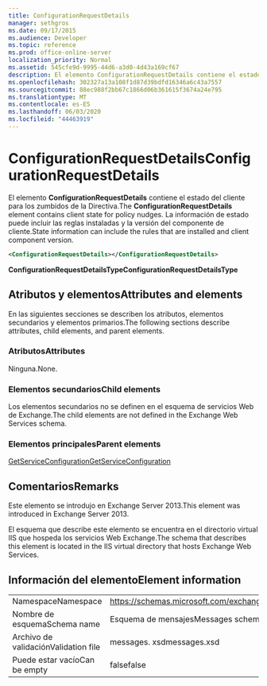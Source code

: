 ```yaml
---
title: ConfigurationRequestDetails
manager: sethgros
ms.date: 09/17/2015
ms.audience: Developer
ms.topic: reference
ms.prod: office-online-server
localization_priority: Normal
ms.assetid: 545cfe9d-9995-44d6-a3d0-4d43a169cf67
description: El elemento ConfigurationRequestDetails contiene el estado del cliente para los zumbidos de la Directiva. La información de estado puede incluir las reglas instaladas y la versión del componente de cliente.
ms.openlocfilehash: 302327a13a108f1d87d39bdfd16346a6c43a7557
ms.sourcegitcommit: 88ec988f2bb67c1866d06b361615f3674a24e795
ms.translationtype: MT
ms.contentlocale: es-ES
ms.lasthandoff: 06/03/2020
ms.locfileid: "44463919"
---
```

# <a name="configurationrequestdetails"></a><span data-ttu-id="e853b-104">ConfigurationRequestDetails</span><span class="sxs-lookup"><span data-stu-id="e853b-104">ConfigurationRequestDetails</span></span>

<span data-ttu-id="e853b-105">El elemento **ConfigurationRequestDetails** contiene el estado del cliente para los zumbidos de la Directiva.</span><span class="sxs-lookup"><span data-stu-id="e853b-105">The **ConfigurationRequestDetails** element contains client state for policy nudges.</span></span> <span data-ttu-id="e853b-106">La información de estado puede incluir las reglas instaladas y la versión del componente de cliente.</span><span class="sxs-lookup"><span data-stu-id="e853b-106">State information can include the rules that are installed and client component version.</span></span> 
  
```XML
<ConfigurationRequestDetails></ConfigurationRequestDetails>
```

 <span data-ttu-id="e853b-107">**ConfigurationRequestDetailsType**</span><span class="sxs-lookup"><span data-stu-id="e853b-107">**ConfigurationRequestDetailsType**</span></span>
## <a name="attributes-and-elements"></a><span data-ttu-id="e853b-108">Atributos y elementos</span><span class="sxs-lookup"><span data-stu-id="e853b-108">Attributes and elements</span></span>

<span data-ttu-id="e853b-109">En las siguientes secciones se describen los atributos, elementos secundarios y elementos primarios.</span><span class="sxs-lookup"><span data-stu-id="e853b-109">The following sections describe attributes, child elements, and parent elements.</span></span>
  
### <a name="attributes"></a><span data-ttu-id="e853b-110">Atributos</span><span class="sxs-lookup"><span data-stu-id="e853b-110">Attributes</span></span>

<span data-ttu-id="e853b-111">Ninguna.</span><span class="sxs-lookup"><span data-stu-id="e853b-111">None.</span></span>
  
### <a name="child-elements"></a><span data-ttu-id="e853b-112">Elementos secundarios</span><span class="sxs-lookup"><span data-stu-id="e853b-112">Child elements</span></span>

<span data-ttu-id="e853b-113">Los elementos secundarios no se definen en el esquema de servicios Web de Exchange.</span><span class="sxs-lookup"><span data-stu-id="e853b-113">The child elements are not defined in the Exchange Web Services schema.</span></span>
  
### <a name="parent-elements"></a><span data-ttu-id="e853b-114">Elementos principales</span><span class="sxs-lookup"><span data-stu-id="e853b-114">Parent elements</span></span>

[<span data-ttu-id="e853b-115">GetServiceConfiguration</span><span class="sxs-lookup"><span data-stu-id="e853b-115">GetServiceConfiguration</span></span>](getserviceconfiguration.md)
  
## <a name="remarks"></a><span data-ttu-id="e853b-116">Comentarios</span><span class="sxs-lookup"><span data-stu-id="e853b-116">Remarks</span></span>

<span data-ttu-id="e853b-117">Este elemento se introdujo en Exchange Server 2013.</span><span class="sxs-lookup"><span data-stu-id="e853b-117">This element was introduced in Exchange Server 2013.</span></span>
  
<span data-ttu-id="e853b-118">El esquema que describe este elemento se encuentra en el directorio virtual IIS que hospeda los servicios Web Exchange.</span><span class="sxs-lookup"><span data-stu-id="e853b-118">The schema that describes this element is located in the IIS virtual directory that hosts Exchange Web Services.</span></span>
  
## <a name="element-information"></a><span data-ttu-id="e853b-119">Información del elemento</span><span class="sxs-lookup"><span data-stu-id="e853b-119">Element information</span></span>

|||
|:-----|:-----|
|<span data-ttu-id="e853b-120">Namespace</span><span class="sxs-lookup"><span data-stu-id="e853b-120">Namespace</span></span>  <br/> |https://schemas.microsoft.com/exchange/services/2006/messages  <br/> |
|<span data-ttu-id="e853b-121">Nombre de esquema</span><span class="sxs-lookup"><span data-stu-id="e853b-121">Schema name</span></span>  <br/> |<span data-ttu-id="e853b-122">Esquema de mensajes</span><span class="sxs-lookup"><span data-stu-id="e853b-122">Messages schema</span></span>  <br/> |
|<span data-ttu-id="e853b-123">Archivo de validación</span><span class="sxs-lookup"><span data-stu-id="e853b-123">Validation file</span></span>  <br/> |<span data-ttu-id="e853b-124">messages. xsd</span><span class="sxs-lookup"><span data-stu-id="e853b-124">messages.xsd</span></span>  <br/> |
|<span data-ttu-id="e853b-125">Puede estar vacío</span><span class="sxs-lookup"><span data-stu-id="e853b-125">Can be empty</span></span>  <br/> |<span data-ttu-id="e853b-126">false</span><span class="sxs-lookup"><span data-stu-id="e853b-126">false</span></span>  <br/> |
   

